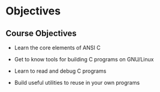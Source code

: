 # Objectives

## Course Objectives

- Learn the core elements of ANSI C

- Get to know tools for building C programs on GNU/Linux

- Learn to read and debug C programs

- Build useful utilities to reuse in your own programs
